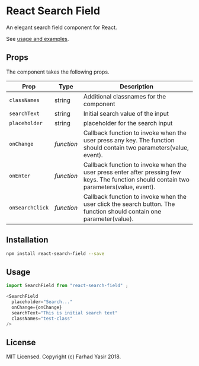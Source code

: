 # React Search Field
An elegant search field component for React.

See [usage and examples]( https://nutboltu.github.io/react-search-field/).

## Props

The component takes the following props.

| Prop              | Type       | Description |
|-------------------|------------|-------------|
| `classNames`         | string  | Additional classnames for the component |
| `searchText`  | string  | Initial search value of the input |
| `placeholder`  | string  | placeholder for the search input |
| `onChange`        | _function_ | Callback function to invoke when the user press any key. The function  should contain two parameters(value, event). |
| `onEnter`         | _function_ | Callback function to invoke when the user press enter after pressing few keys. The function  should contain two parameters(value, event). |
| `onSearchClick`          | _function_ | Callback function to invoke when the user click the search button. The function  should contain one parameter(value). |

## Installation

```bash
npm install react-search-field --save
```

## Usage

```javascript
import SearchField from "react-search-field" ;

<SearchField
  placeholder="Search..."
  onChange={onChange}
  searchText="This is initial search text"
  classNames="test-class"
/>
```

## License

MIT Licensed. Copyright (c) Farhad Yasir 2018.